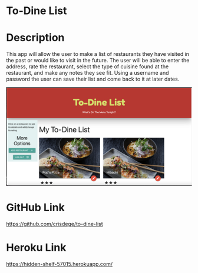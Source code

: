# To-Dine List

# Description

This app will allow the user to make a list of restaurants they have visited in the past or would like to visit in the future. The user will be able to enter the address, rate the restaurant, select the type of cuisine found at the restaurant, and make any notes they see fit. Using a username and password the user can save their list and come back to it at later dates.

![Home Page View](./public/images/homepage.png)

# GitHub Link

https://github.com/crisdege/to-dine-list

# Heroku Link

https://hidden-shelf-57015.herokuapp.com/

